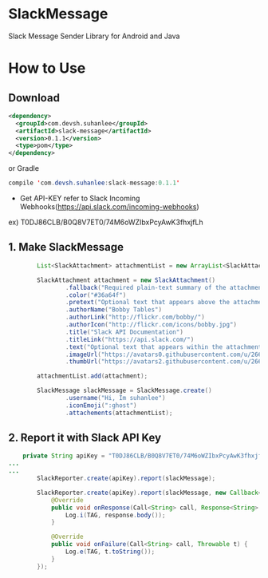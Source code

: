 # SlackMessage
Slack Message Sender Library for Android and Java

# How to Use

## Download
```xml
<dependency>
  <groupId>com.devsh.suhanlee</groupId>
  <artifactId>slack-message</artifactId>
  <version>0.1.1</version>
  <type>pom</type>
</dependency>
```
or Gradle

```java
compile 'com.devsh.suhanlee:slack-message:0.1.1'
```

- Get API-KEY refer to Slack Incoming Webhooks(https://api.slack.com/incoming-webhooks)

ex) T0DJ86CLB/B0Q8V7ET0/74M6oWZIbxPcyAwK3fhxjfLh

## 1. Make SlackMessage
```java
        List<SlackAttachment> attachmentList = new ArrayList<SlackAttachment>();

        SlackAttachment attachment = new SlackAttachment()
                .fallback("Required plain-text summary of the attachment.")
                .color("#36a64f")
                .pretext("Optional text that appears above the attachment block")
                .authorName("Bobby Tables")
                .authorLink("http://flickr.com/bobby/")
                .authorIcon("http://flickr.com/icons/bobby.jpg")
                .title("Slack API Documentation")
                .titleLink("https://api.slack.com/")
                .text("Optional text that appears within the attachment")
                .imageUrl("https://avatars0.githubusercontent.com/u/2666166?v=3&s=460")
                .thumbUrl("https://avatars2.githubusercontent.com/u/2666166?v=3&u=e9222752a65412ab2b4a0459fcb2932ae7c7620c&s=140");

        attachmentList.add(attachment);

        SlackMessage slackMessage = SlackMessage.create()
                .username("Hi, Im suhanlee")
                .iconEmoji(":ghost")
                .attachements(attachmentList);
```
## 2. Report it with Slack API Key

```java
    private String apiKey = "T0DJ86CLB/B0Q8V7ET0/74M6oWZIbxPcyAwK3fhxjfLh"; // example
...
...
        SlackReporter.create(apiKey).report(slackMessage);

        SlackReporter.create(apiKey).report(slackMessage, new Callback<String>() {
            @Override
            public void onResponse(Call<String> call, Response<String> response) {
                Log.i(TAG, response.body());
            }

            @Override
            public void onFailure(Call<String> call, Throwable t) {
                Log.e(TAG, t.toString());
            }
        });
```

